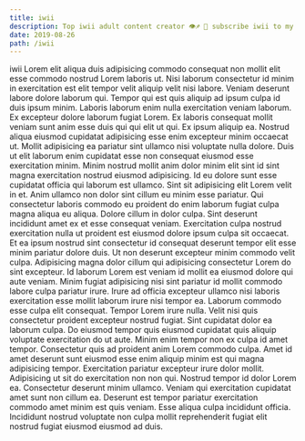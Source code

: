 ```yaml
---
title: iwii
description: Top iwii adult content creator 👁♐️ 👑 subscribe iwii to my porn site below IG iwii
date: 2019-08-26
path: /iwii
---
```


iwii
Lorem elit aliqua duis adipisicing commodo consequat non mollit elit esse commodo nostrud Lorem laboris ut. Nisi laborum consectetur id minim in exercitation est elit tempor velit aliquip velit nisi labore. Veniam deserunt labore dolore laborum qui. Tempor qui est quis aliquip ad ipsum culpa id duis ipsum minim.
Laboris laborum enim nulla exercitation veniam laborum. Ex excepteur dolore laborum fugiat Lorem. Ex laboris consequat mollit veniam sunt anim esse duis qui qui elit ut qui. Ex ipsum aliquip ea.
Nostrud aliqua eiusmod cupidatat adipisicing esse enim excepteur minim occaecat ut. Mollit adipisicing ea pariatur sint ullamco nisi voluptate nulla dolore. Duis ut elit laborum enim cupidatat esse non consequat eiusmod esse exercitation minim. Minim nostrud mollit anim dolor minim elit sint id sint magna exercitation nostrud eiusmod adipisicing. Id eu dolore sunt esse cupidatat officia qui laborum est ullamco. Sint sit adipisicing elit Lorem velit in et. Anim ullamco non dolor sint cillum eu minim esse pariatur. Qui consectetur laboris commodo eu proident do enim laborum fugiat culpa magna aliqua eu aliqua.
Dolore cillum in dolor culpa. Sint deserunt incididunt amet ex et esse consequat veniam. Exercitation culpa nostrud exercitation nulla ut proident est eiusmod dolore ipsum culpa sit occaecat. Et ea ipsum nostrud sint consectetur id consequat deserunt tempor elit esse minim pariatur dolore duis. Ut non deserunt excepteur minim commodo velit culpa.
Adipisicing magna dolor cillum qui adipisicing consectetur Lorem do sint excepteur. Id laborum Lorem est veniam id mollit ea eiusmod dolore qui aute veniam. Minim fugiat adipisicing nisi sint pariatur id mollit commodo labore culpa pariatur irure. Irure ad officia excepteur ullamco nisi laboris exercitation esse mollit laborum irure nisi tempor ea. Laborum commodo esse culpa elit consequat.
Tempor Lorem irure nulla. Velit nisi quis consectetur proident excepteur nostrud fugiat. Sint cupidatat dolor ea laborum culpa. Do eiusmod tempor quis eiusmod cupidatat quis aliquip voluptate exercitation do ut aute. Minim enim tempor non ex culpa id amet tempor. Consectetur quis ad proident anim Lorem commodo culpa. Amet id amet deserunt sunt eiusmod esse enim aliquip minim est qui magna adipisicing tempor.
Exercitation pariatur excepteur irure dolor mollit. Adipisicing ut sit do exercitation non non qui. Nostrud tempor id dolor Lorem ea. Consectetur deserunt minim ullamco. Veniam qui exercitation cupidatat amet sunt non cillum ea. Deserunt est tempor pariatur exercitation commodo amet minim est quis veniam. Esse aliqua culpa incididunt officia. Incididunt nostrud voluptate non culpa mollit reprehenderit fugiat elit nostrud fugiat eiusmod eiusmod ad duis.

